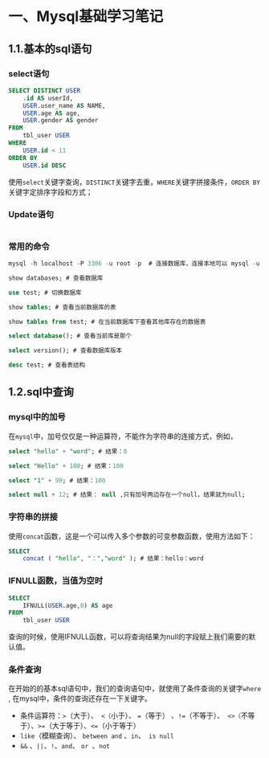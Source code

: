 # 一、Mysql基础学习笔记

## 1.1.基本的sql语句

### select语句

```sql
SELECT DISTINCT USER
	.id AS userId,
	USER.user_name AS NAME,
	USER.age AS age,
	USER.gender AS gender 
FROM
	tbl_user USER 
WHERE
	USER.id < 11 
ORDER BY
	USER.id DESC
```

使用`select`关键字查询，`DISTINCT`关键字去重，`WHERE`关键字拼接条件，`ORDER BY`关键字定排序字段和方式；

### Update语句

```sql

```



### 常用的命令

```sql
mysql -h localhost -P 3306 -u root -p  # 连接数据库，连接本地可以 mysql -u root -p

show databases; # 查看数据库

use test; # 切换数据库

show tables; # 查看当前数据库的表

show tables from test; # 在当前数据库下查看其他库存在的数据表

select database(); # 查看当前库是那个

select version(); # 查看数据库版本

desc test; # 查看表结构
```

## 1.2.sql中查询

### mysql中的加号

在`mysql`中，加号仅仅是一种运算符，不能作为字符串的连接方式，例如，

```sql
select "hello" + "word"; # 结果：0

select "Hello" + 100; # 结果：100

select "1" + 99; # 结果：100

select null + 12; # 结果： null ,只有加号两边存在一个null，结果就为null;
```

### 字符串的拼接

使用`concat`函数，这是一个可以传入多个参数的可变参数函数，使用方法如下：

```sql
SELECT
	concat ( "hello", "：","word" ); # 结果：hello：word
```

### IFNULL函数，当值为空时

```sql
SELECT 
	IFNULL(USER.age,0) AS age
FROM
	tbl_user USER 
```

查询的时候，使用IFNULL函数，可以将查询结果为null的字段赋上我们需要的默认值。

### 条件查询

在开始的的基本sql语句中，我们的查询语句中，就使用了条件查询的关键字`where`	, 在mysql中，条件的查询还存在一下关键字。

* 条件运算符：`>`（大于）、` <（`小于）、 `=`（等于） 、`!=`（不等于）、` <>（`不等于）、` >= `（大于等于）、`<=`（小于等于） 
* `like`（模糊查询）、 `between and` 、`in`、` is null`
* `&&` 、`||`、` ! `、`and`、 `or `、`not`

